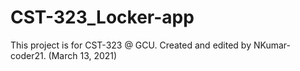 # CST-323_Locker-app
This project is for CST-323 @ GCU. Created and edited by NKumar-coder21. (March 13, 2021)
